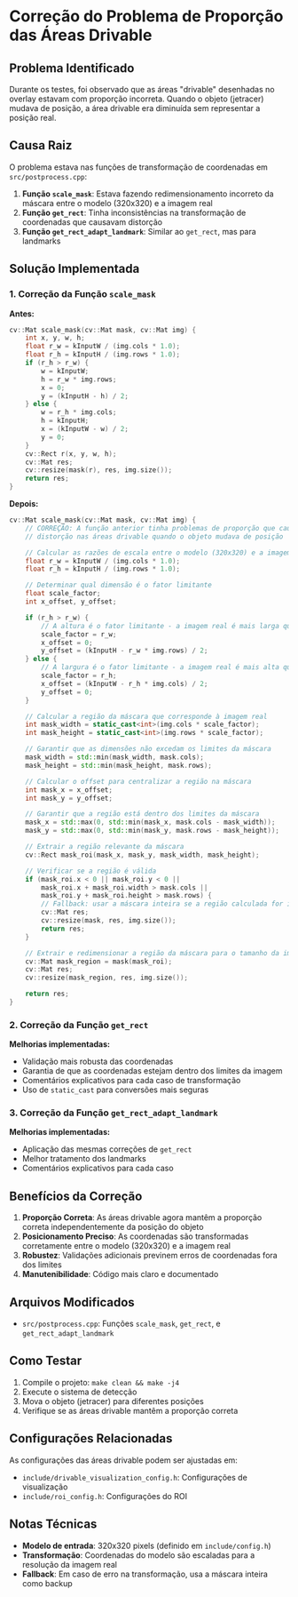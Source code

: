 # Correção do Problema de Proporção das Áreas Drivable

## Problema Identificado

Durante os testes, foi observado que as áreas "drivable" desenhadas no overlay estavam com proporção incorreta. Quando o objeto (jetracer) mudava de posição, a área drivable era diminuída sem representar a posição real.

## Causa Raiz

O problema estava nas funções de transformação de coordenadas em `src/postprocess.cpp`:

1. **Função `scale_mask`**: Estava fazendo redimensionamento incorreto da máscara entre o modelo (320x320) e a imagem real
2. **Função `get_rect`**: Tinha inconsistências na transformação de coordenadas que causavam distorção
3. **Função `get_rect_adapt_landmark`**: Similar ao `get_rect`, mas para landmarks

## Solução Implementada

### 1. Correção da Função `scale_mask`

**Antes:**
```cpp
cv::Mat scale_mask(cv::Mat mask, cv::Mat img) {
    int x, y, w, h;
    float r_w = kInputW / (img.cols * 1.0);
    float r_h = kInputH / (img.rows * 1.0);
    if (r_h > r_w) {
        w = kInputW;
        h = r_w * img.rows;
        x = 0;
        y = (kInputH - h) / 2;
    } else {
        w = r_h * img.cols;
        h = kInputH;
        x = (kInputW - w) / 2;
        y = 0;
    }
    cv::Rect r(x, y, w, h);
    cv::Mat res;
    cv::resize(mask(r), res, img.size());
    return res;
}
```

**Depois:**
```cpp
cv::Mat scale_mask(cv::Mat mask, cv::Mat img) {
    // CORREÇÃO: A função anterior tinha problemas de proporção que causavam
    // distorção nas áreas drivable quando o objeto mudava de posição

    // Calcular as razões de escala entre o modelo (320x320) e a imagem real
    float r_w = kInputW / (img.cols * 1.0);
    float r_h = kInputH / (img.rows * 1.0);

    // Determinar qual dimensão é o fator limitante
    float scale_factor;
    int x_offset, y_offset;

    if (r_h > r_w) {
        // A altura é o fator limitante - a imagem real é mais larga que o modelo
        scale_factor = r_w;
        x_offset = 0;
        y_offset = (kInputH - r_w * img.rows) / 2;
    } else {
        // A largura é o fator limitante - a imagem real é mais alta que o modelo
        scale_factor = r_h;
        x_offset = (kInputW - r_h * img.cols) / 2;
        y_offset = 0;
    }

    // Calcular a região da máscara que corresponde à imagem real
    int mask_width = static_cast<int>(img.cols * scale_factor);
    int mask_height = static_cast<int>(img.rows * scale_factor);

    // Garantir que as dimensões não excedam os limites da máscara
    mask_width = std::min(mask_width, mask.cols);
    mask_height = std::min(mask_height, mask.rows);

    // Calcular o offset para centralizar a região na máscara
    int mask_x = x_offset;
    int mask_y = y_offset;

    // Garantir que a região está dentro dos limites da máscara
    mask_x = std::max(0, std::min(mask_x, mask.cols - mask_width));
    mask_y = std::max(0, std::min(mask_y, mask.rows - mask_height));

    // Extrair a região relevante da máscara
    cv::Rect mask_roi(mask_x, mask_y, mask_width, mask_height);

    // Verificar se a região é válida
    if (mask_roi.x < 0 || mask_roi.y < 0 ||
        mask_roi.x + mask_roi.width > mask.cols ||
        mask_roi.y + mask_roi.height > mask.rows) {
        // Fallback: usar a máscara inteira se a região calculada for inválida
        cv::Mat res;
        cv::resize(mask, res, img.size());
        return res;
    }

    // Extrair e redimensionar a região da máscara para o tamanho da imagem
    cv::Mat mask_region = mask(mask_roi);
    cv::Mat res;
    cv::resize(mask_region, res, img.size());

    return res;
}
```

### 2. Correção da Função `get_rect`

**Melhorias implementadas:**
- Validação mais robusta das coordenadas
- Garantia de que as coordenadas estejam dentro dos limites da imagem
- Comentários explicativos para cada caso de transformação
- Uso de `static_cast` para conversões mais seguras

### 3. Correção da Função `get_rect_adapt_landmark`

**Melhorias implementadas:**
- Aplicação das mesmas correções de `get_rect`
- Melhor tratamento dos landmarks
- Comentários explicativos para cada caso

## Benefícios da Correção

1. **Proporção Correta**: As áreas drivable agora mantêm a proporção correta independentemente da posição do objeto
2. **Posicionamento Preciso**: As coordenadas são transformadas corretamente entre o modelo (320x320) e a imagem real
3. **Robustez**: Validações adicionais previnem erros de coordenadas fora dos limites
4. **Manutenibilidade**: Código mais claro e documentado

## Arquivos Modificados

- `src/postprocess.cpp`: Funções `scale_mask`, `get_rect`, e `get_rect_adapt_landmark`

## Como Testar

1. Compile o projeto: `make clean && make -j4`
2. Execute o sistema de detecção
3. Mova o objeto (jetracer) para diferentes posições
4. Verifique se as áreas drivable mantêm a proporção correta

## Configurações Relacionadas

As configurações das áreas drivable podem ser ajustadas em:
- `include/drivable_visualization_config.h`: Configurações de visualização
- `include/roi_config.h`: Configurações do ROI

## Notas Técnicas

- **Modelo de entrada**: 320x320 pixels (definido em `include/config.h`)
- **Transformação**: Coordenadas do modelo são escaladas para a resolução da imagem real
- **Fallback**: Em caso de erro na transformação, usa a máscara inteira como backup
